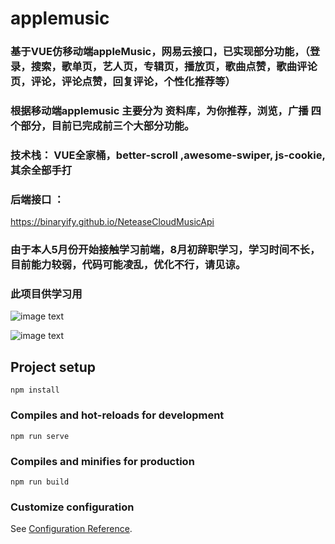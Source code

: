 # applemusic

### 基于VUE仿移动端appleMusic，网易云接口，已实现部分功能，（登录，搜索，歌单页，艺人页，专辑页，播放页，歌曲点赞，歌曲评论页，评论，评论点赞，回复评论，个性化推荐等）

### 根据移动端applemusic 主要分为 资料库，为你推荐，浏览，广播 四个部分，目前已完成前三个大部分功能。 

### 技术栈： VUE全家桶，better-scroll ,awesome-swiper, js-cookie, 其余全部手打

### 后端接口 ： 
https://binaryify.github.io/NeteaseCloudMusicApi

### 由于本人5月份开始接触学习前端，8月初辞职学习，学习时间不长，目前能力较弱，代码可能凌乱，优化不行，请见谅。

### 此项目供学习用

![image text](https://github.com/AndSpark/pic/blob/master/11.png)

![image text](https://github.com/AndSpark/pic/blob/master/22.png)


## Project setup
```
npm install
```

### Compiles and hot-reloads for development
```
npm run serve
```

### Compiles and minifies for production
```
npm run build
```

### Customize configuration
See [Configuration Reference](https://cli.vuejs.org/config/).
